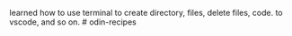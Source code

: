 learned how to use terminal to create directory, files, delete files, code. to vscode, and so on. # odin-recipes